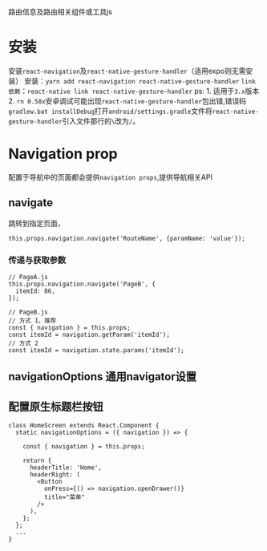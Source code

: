 路由信息及路由相关组件或工具js
# 安装
安装`react-navigation`及`react-native-gesture-handler`（适用expo则无需安装）
安装：`yarn add react-navigation react-native-gesture-handler`
`link依赖`：`react-native link react-native-gesture-handler`
ps: 1. 适用于`3.x`版本
  2. `rn 0.58x`安卓调试可能出现`react-native-gesture-handler`包出错,错误码`gradlew.bat installDebug`打开`android/settings.gradle`文件将`react-native-gesture-handler`引入文件那行的`\`改为`/`。

# Navigation prop
配置于导航中的页面都会提供`navigation props`,提供导航相关API
## navigate
跳转到指定页面，
```JS
this.props.navigation.navigate('RouteName', {paramName: 'value'});
```
### 传递与获取参数
```JS
// PageA.js
this.props.navigation.navigate('PageB', {
  itemId: 86,
});

// PageB.js
// 方式 1，推荐
const { navigation } = this.props;
const itemId = navigation.getParam('itemId');
// 方式 2
const itemId = navigation.state.params('itemId');
```

## navigationOptions 通用navigator设置 

## 配置原生标题栏按钮
```JS
class HomeScreen extends React.Component {
  static navigationOptions = ({ navigation }) => {

    const { navigation } = this.props;

    return {
      headerTitle: 'Home',
      headerRight: (
        <Button
          onPress={() => navigation.openDrawer()}
          title="菜单"
        />
      ),
    };
  };
  ...
}
```